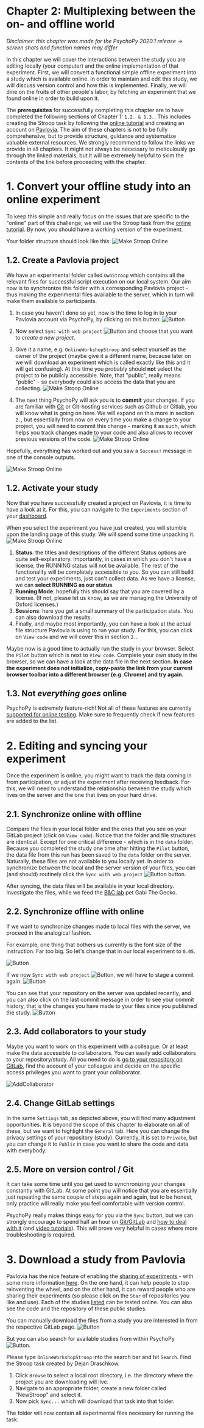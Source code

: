 # **Chapter 2: Multiplexing between the on- and offline world**
*Disclaimer: this chapter was made for the PsychoPy 2020.1 release -> screen shots and function names may differ*

In this chapter we will cover the interactions between the study you are editing locally (your computer) and the online implementation of that experiment. First, we will convert a functional simple offline experiment into a study which is available online. In order to maintain and edit this study, we will discuss version control and how this is implemented. Finally, we will dine on the fruits of other people's labor, by fetching an experiment that we found online in order to build upon it.

The **prerequisites** for successfully completing this chapter are to have  completed the following sections of Chapter 1: ```1.2. & 1.3.```. This includes creating the Stroop task by following the [online tutorial](https://www.youtube.com/watch?v=VV6qhuQgsiI) and creating an account on [Pavlovia](https://pavlovia.org/docs/home/about). The aim of these chapters is not to be fully comprehensive, but to provide structure, guidance and systematize valuable external resources. We strongly recommend to follow the links we provide in all chapters. It might not always be necessary to meticulously go through the linked materials, but it will be extremely helpful to skim the contents of the link before proceeding with the chapter.

# 1. Convert your offline study into an online experiment
To keep this simple and really focus on the issues that are specific to the "online" part of this challenge, we will use the Stroop task from the [online tutorial](https://www.youtube.com/watch?v=VV6qhuQgsiI). By now, you should have a working version of the experiment.

Your folder structure should look like this:
![Make Stroop Online](./img/MakeStroopOnline1.PNG)

## 1.2. Create a Pavlovia project
We have an experimental folder called ```OwnStroop``` which contains all the relevant files for successful script execution on our local system. Our aim now is to synchronize this folder with a corresponding Pavlovia project - thus making the experimental files available to the server, which in turn will make them available to participants.

1. In case you haven't done so yet, now is the time to log in to your Pavlovia account via PsychoPy, by clicking on this button:
![Button](./img/LogIn.PNG)

2. Now select ```Sync with web project``` ![Button](./img/Sync.PNG) and choose that you want to *create a new project*.

3. Give it a name, e.g. ```OnlineWorkshopStroop``` and select yourself as the owner of the project (maybe give it a different name, because later on we will download an experiment which is called exactly like this and it will get confusing). At this time you probably should **not** select the project to be publicly accessible. Note, that "public", really means "public" - so everybody could also access the data that you are collecting.
![Make Stroop Online](./img/MakeStroopOnline3.PNG)


4. The next thing PsychoPy will ask you is to **commit** your changes. If you are familiar with [Git](https://www.atlassian.com/git/tutorials/what-is-git) or Git-hosting services such as Github or Gitlab, you will know what is going on here. We will expand on this more in section ```2.```, but essentially from now on every time you make a change to your project, you will need to commit this change - marking it as such, which helps you track changes made to your code and also allows to recover previous versions of the code.
![Make Stroop Online](./img/MakeStroopOnline4.PNG)

Hopefully, everything has worked out and you saw a ```Success!``` message in one of the console outputs.

![Make Stroop Online](./img/MakeStroopOnline5.PNG)

## 1.2. Activate your study
Now that you have successfully created a project on Pavlovia, it is time to have a look at it. For this, you can navigate to the ```Experiments``` section of your [dashboard](https://pavlovia.org/dashboard).

When you select the experiment you have just created, you will stumble upon the landing page of this study. We will spend some time unpacking it.
![Make Stroop Online](./img/MakeStroopOnline6.PNG)

1. **Status**: the titles and descriptions of the different Status options are quite self-explanatory. Importantly, in cases in which you don't have a license, the RUNNING status will not be available. The rest of the functionality will be completely accessible to you. So you can still build and test your experiments, just can't collect data. As we have a license, we can **select RUNNING as our status**.
2. **Running Mode**: hopefully this should say that you are covered by a license. (If not, please let us know, as we are managing the University of Oxford licenses.)
3. **Sessions**: here you get a small summary of the participation stats. You can also download the results.
4. Finally, and maybe most importantly, you can have a look at the actual file structure Pavlovia is using to run your study. For this, you can click on ```View code``` and we will cover this in section ```2.```.

Maybe now is a good time to actually run the study in your browser. Select the ```Pilot``` button which is next to ```View code```. Complete your own study in the browser, so we can have a look at the data file in the next section. **In case the experiment does not initialize, copy-paste the link from your current browser toolbar into a different browser (e.g. Chrome) and try again.**

## 1.3. Not *everything goes* online
PsychoPy is extremely feature-rich! Not all of these features are currently [supported for online testing](https://psychopy.org/online/status.html#onlinestatus). Make sure to frequently check if new features are added to the list.

# 2. Editing and syncing your experiment
Once the experiment is online, you might want to track the data coming in from participation, or adjust the experiment after receiving feedback. For this, we will need to understand the relationship between the study which lives on the server and the one that lives on your hard drive.

## 2.1. Synchronize online with offline
Compare the files in your local folder and the ones that you see on your GitLab project (click on ```View code```). Notice that the folder and file structures are identical. Except for one critical difference - which is in the ```data``` folder. Because you completed the study one time after hitting the ```Pilot``` button, the data file from this run has been saved to the  ```data``` folder on the server. Naturally, these files are not available to you locally yet. In order to synchronize between the local and the server version of your files, you can (and should) routinely click the ```Sync with web project``` ![Button](./img/Sync.PNG) button.

After syncing, the data files will be available in your local directory. Investigate the files, while we feed the [B&C lab](http://www.brainandcognition.org/) pet Gabi The Gecko.

## 2.2. Synchronize offline with online
If we want to synchronize changes made to local files with the server, we proceed in the analogical fashion.

For example, one thing that bothers us currently is the font size of the instruction. Far too big. So let's change that in our local experiment to ```0.05```.

![Button](./img/MakeStroopOnline7.PNG)

If we now ```Sync with web project``` ![Button](./img/Sync.PNG), we will have to stage a commit again.
![Button](./img/MakeStroopOnline8.PNG)

You can see that your repository on the server was updated recently, and you can also click on the last commit message in order to see your commit history, that is the changes you have made to your files since you published the study.
![Button](./img/MakeStroopOnline9.PNG)

## 2.3. Add collaborators to your study
Maybe you want to work on this experiment with a colleague. Or at least make the data accessible to collaborators. You can easily add collaborators to your repository/study.
All you need to do is [go to your repository on GitLab](https://online-ws.readthedocs.io/en/latest/Ch_2_RunFirstStudy/#2-editing-and-syncing-your-experiment), find the account of your colleague and decide on the specific access privileges you want to grant your collaborator.

![AddCollaborator](./img/AddCollaborator.PNG)

## 2.4. Change GitLab settings
In the same `Settings` tab, as depicted above, you will find many adjustment opportunities. It is beyond the scope of this chapter to elaborate on all of these, but we want to highlight the ```General``` tab. Here you can change the privacy settings of your repository (study). Currently, it is set to `Private`, but you can change it to `Public` in case you want to share the code and data with everybody.

## 2.5. More on version control / Git
It can take some time until you get used to synchronizing your changes constantly with GitLab. At some point you will notice that you are essentially just repeating the same couple of steps again and again, but to be honest, only practice will really make you feel comfortable with version control.

PsychoPy really makes things easy for you via the `Sync` button, but we can strongly encourage to spend half an hour on [Git/GitLab](https://docs.gitlab.com/ee/gitlab-basics/) and [how to deal with it](https://gist.github.com/m-kyle/fb0f3e9edc369adfcac7) (and [video tutorials](https://www.youtube.com/watch?v=Jt4Z1vwtXT0)). This will prove very helpful in cases where more troubleshooting is required.

# 3. Download a study from Pavlovia
Pavlovia has the nice feature of enabling the [sharing of experiments](https://pavlovia.org/explore) - with some more information [here](https://psychopy.org/online/usingPavlovia.html). On the one hand, it can help people to stop reinventing the wheel, and on the other hand, it can reward people who are sharing their experiments (so please click on the ```Star``` of repositories you like and use). Each of the studies [listed](https://pavlovia.org/explore) can be tested online. You can also see the code and the repository of these public studies.

You can manually download the files from a study you are interested in from the respective GitLab page.
![Button](./img/MakeStroopOnline10.PNG)

But you can also search for available studies from within PsychoPy ![Button](./img/BrowseStudies.PNG).

Please type ```OnlineWorkshopStroop``` into the search bar and hit ```Search```. Find the Stroop task created by Dejan Draschkow.

1. Click ```Browse``` to select a local root directory, i.e. the directory where the project you are downloading will live.
2. Navigate to an appropriate folder, create a new folder called "NewStroop" and select it.
3. Now pick ```Sync...``` which will download that task into that folder.

The folder will now contain all experimental files necessary for running the task.
